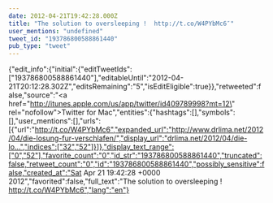 ```yaml
---
date: 2012-04-21T19:42:28.000Z
title: "The solution to oversleeping !  http://t.co/W4PYbMc6″"
user_mentions: "undefined"
tweet_id: "193786800588861440"
pub_type: "tweet"
---
```

{"edit_info":{"initial":{"editTweetIds":["193786800588861440"],"editableUntil":"2012-04-21T20:12:28.302Z","editsRemaining":"5","isEditEligible":true}},"retweeted":false,"source":"<a href=\"http://itunes.apple.com/us/app/twitter/id409789998?mt=12\" rel=\"nofollow\">Twitter for Mac</a>","entities":{"hashtags":[],"symbols":[],"user_mentions":[],"urls":[{"url":"http://t.co/W4PYbMc6","expanded_url":"http://www.drlima.net/2012/04/die-losung-fur-verschlafen/","display_url":"drlima.net/2012/04/die-lo…","indices":["32","52"]}]},"display_text_range":["0","52"],"favorite_count":"0","id_str":"193786800588861440","truncated":false,"retweet_count":"0","id":"193786800588861440","possibly_sensitive":false,"created_at":"Sat Apr 21 19:42:28 +0000 2012","favorited":false,"full_text":"The solution to oversleeping !  http://t.co/W4PYbMc6","lang":"en"}
